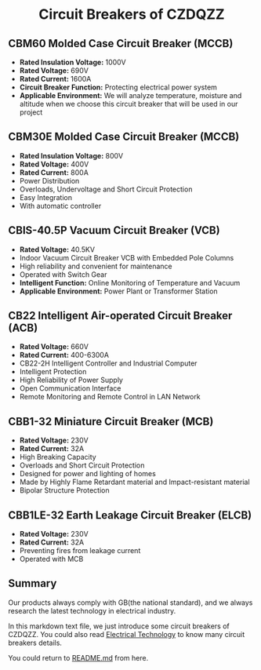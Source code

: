<div align="center">

  <h1 align="center">Circuit Breakers of CZDQZZ</h1>

</div>

## CBM60 Molded Case Circuit Breaker (MCCB)

- **Rated Insulation Voltage:** 1000V
- **Rated Voltage:** 690V
- **Rated Current:** 1600A  
- **Circuit Breaker Function:** Protecting electrical power system
- **Applicable Environment:** We will analyze temperature, moisture and altitude when we choose this circuit breaker that will be used in our project


## CBM30E Molded Case Circuit Breaker (MCCB)

- **Rated Insulation Voltage:** 800V
- **Rated Voltage:** 400V
- **Rated Current:** 800A  
- Power Distribution
- Overloads, Undervoltage and Short Circuit Protection
- Easy Integration
- With automatic controller


## CBIS-40.5P Vacuum Circuit Breaker (VCB)

- **Rated Voltage:** 40.5KV
- Indoor Vacuum Circuit Breaker VCB with Embedded Pole Columns
- High reliability and convenient for maintenance
- Operated with Switch Gear
- **Intelligent Function:** Online Monitoring of Temperature and Vacuum
- **Applicable Environment:** Power Plant or Transformer Station


## CB22 Intelligent Air-operated Circuit Breaker (ACB)

- **Rated Voltage:** 660V
- **Rated Current:** 400-6300A  
- CB22-2H Intelligent Controller and Industrial Computer
- Intelligent Protection
- High Reliability of Power Supply
- Open Communication Interface
- Remote Monitoring and Remote Control in LAN Network 

## CBB1-32 Miniature Circuit Breaker (MCB)

- **Rated Voltage:** 230V
- **Rated Current:** 32A  
- High Breaking Capacity
- Overloads and Short Circuit Protection
- Designed for power and lighting of homes
- Made by Highly Flame Retardant material and Impact-resistant material
- Bipolar Structure Protection

## CBB1LE-32 Earth Leakage Circuit Breaker (ELCB)

- **Rated Voltage:** 230V
- **Rated Current:** 32A 
- Preventing fires from leakage current
- Operated with MCB 

## Summary

Our products always comply with GB(the national standard), and we always research the latest technology in electrical industry.

In this markdown text file, we just introduce some circuit breakers of CZDQZZ. You could also read [Electrical Technology](https://www.electricaltechnology.org/2021/05/types-of-circuit-breakers.html) to know many circuit breakers details.

You could return to [README.md](/README.md) from here.
